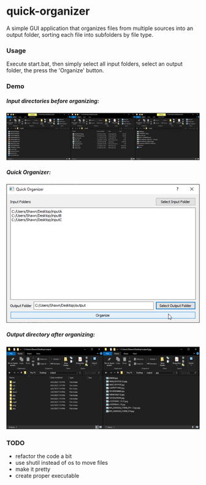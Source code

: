 # quick-organizer

A simple GUI application that organizes files from multiple sources into an output folder, 
sorting each file into subfolders by file type.

### Usage
Execute start.bat, then simply select all input folders, select an output folder, the press the 'Organize' button.

### Demo

##### Input directories before organizing:
![DemoA](resources/demoA.png)
##### Quick Organizer:
![DemoA](resources/demoB.png)
##### Output directory after organizing:
![DemoA](resources/demoC.png)

### TODO

- refactor the code a bit
- use shutil instead of os to move files
- make it pretty
- create proper executable